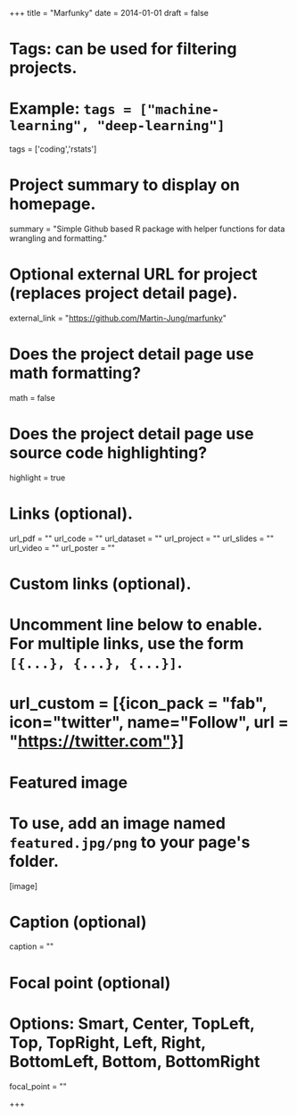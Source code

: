 +++
title = "Marfunky"
date = 2014-01-01
draft = false

# Tags: can be used for filtering projects.
# Example: `tags = ["machine-learning", "deep-learning"]`
tags = ['coding','rstats']

# Project summary to display on homepage.
summary = "Simple Github based R package with helper functions for data wrangling and formatting."

# Optional external URL for project (replaces project detail page).
external_link = "https://github.com/Martin-Jung/marfunky"

# Does the project detail page use math formatting?
math = false

# Does the project detail page use source code highlighting?
highlight = true

# Links (optional).
url_pdf = ""
url_code = ""
url_dataset = ""
url_project = ""
url_slides = ""
url_video = ""
url_poster = ""

# Custom links (optional).
#   Uncomment line below to enable. For multiple links, use the form `[{...}, {...}, {...}]`.
# url_custom = [{icon_pack = "fab", icon="twitter", name="Follow", url = "https://twitter.com"}]

# Featured image
# To use, add an image named `featured.jpg/png` to your page's folder.
[image]
  # Caption (optional)
  caption = ""

  # Focal point (optional)
  # Options: Smart, Center, TopLeft, Top, TopRight, Left, Right, BottomLeft, Bottom, BottomRight
  focal_point = ""

+++
